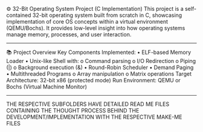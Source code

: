 ⚙️ 32-Bit Operating System Project (C Implementation)
This project is a self-contained 32-bit operating system built from scratch in C, showcasing implementation of core OS concepts within a virtual environment (QEMU/Bochs). It provides low-level insight into how operating systems manage memory, processes, and user interaction.
________________________________________
📚 Project Overview
Key Components Implemented:
•	ELF-based Memory Loader
•	Unix-like Shell with:
  o	Command parsing
  o	I/O Redirection
  o	Piping (|)
  o	Background execution (&)
•	Round-Robin Scheduler
•	Demand Paging
•	Multithreaded Programs
  o	Array manipulation
  o	Matrix operations
Target Architecture: 32-bit x86 (protected mode)
Run Environment: QEMU or Bochs (Virtual Machine Monitor)

________________________________________

THE RESPECTIVE SUBFOLDERS HAVE DETAILED READ ME FILES CONTAINING THE THOUGHT PROCESS BEHIND THE DEVELOPMENT/IMPLEMENTATION WITH THE RESPECTIVE MAKE-ME FILES
